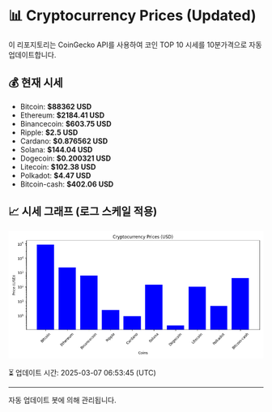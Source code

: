 
# 📊 Cryptocurrency Prices (Updated)

이 리포지토리는 CoinGecko API를 사용하여 코인 TOP 10 시세를 10분가격으로 자동 업데이트합니다.

## 💰 현재 시세
- Bitcoin: **$88362 USD**
- Ethereum: **$2184.41 USD**
- Binancecoin: **$603.75 USD**
- Ripple: **$2.5 USD**
- Cardano: **$0.876562 USD**
- Solana: **$144.04 USD**
- Dogecoin: **$0.200321 USD**
- Litecoin: **$102.38 USD**
- Polkadot: **$4.47 USD**
- Bitcoin-cash: **$402.06 USD**

## 📈 시세 그래프 (로그 스케일 적용)
![Crypto Prices](crypto_prices.png)

⏳ 업데이트 시간: 2025-03-07 06:53:45 (UTC)

---
자동 업데이트 봇에 의해 관리됩니다.

